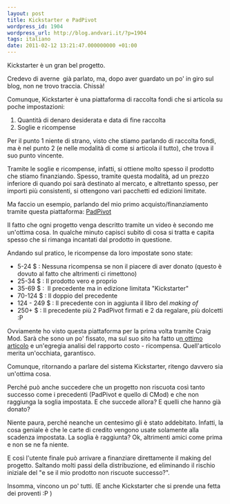 ```yaml
---
layout: post
title: Kickstarter e PadPivot
wordpress_id: 1904
wordpress_url: http://blog.andvari.it/?p=1904
tags: italiano
date: 2011-02-12 13:21:47.000000000 +01:00
---
```

Kickstarter è un gran bel progetto.

Credevo di averne  già parlato, ma, dopo aver guardato un po' in giro sul blog, non ne trovo traccia. Chissà!

Comunque, Kickstarter è una piattaforma di raccolta fondi che si articola su poche impostazioni:
<ol>
	<li>Quantità di denaro desiderata e data di fine raccolta</li>
	<li>Soglie e ricompense</li>
</ol>
Per il punto 1 niente di strano, visto che stiamo parlando di raccolta fondi, ma è nel punto 2 (e nelle modalità di come si articola il tutto), che trova il suo punto vincente.

Tramite le soglie e ricompense, infatti, si ottiene molto spesso il prodotto che stiamo finanziando. Spesso, tramite questa modalità, ad un prezzo inferiore di quando poi sarà destinato al mercato, e altrettanto spesso, per importi più consistenti, si ottengono vari pacchetti ed edizioni limitate.

Ma faccio un esempio, parlando del mio primo acquisto/finanziamento tramite questa piattaforma: <a href="https://www.kickstarter.com/projects/jay-design/padpivot-lap-and-desk-stand-for-your-ipadtablet-or/">PadPivot</a>

Il fatto che ogni progetto venga descritto tramite un video è secondo me un'ottima cosa. In qualche minuto capisci subito di cosa si tratta e capita spesso che si rimanga incantati dal prodotto in questione.

Andando sul pratico, le ricompense da loro impostate sono state:
<ul>
	<li>5-24 $ : Nessuna ricompensa se non il piacere di aver donato (questo è dovuto al fatto che altrimenti ci rimettono)</li>
	<li>25-34 $ : Il prodotto vero e proprio</li>
	<li>35-69 $ :  Il precedente ma in edizione limitata "Kickstarter"</li>
	<li>70-124 $ : Il doppio del precedente</li>
	<li>124 - 249 $ : Il precedente con in aggiunta il libro del <em>making of</em></li>
	<li>250+ $ : Il precedente più 2 PadPivot firmati e 2 da regalare, più dolcetti :P</li>
</ul>
Ovviamente ho visto questa piattaforma per la prima volta tramite Craig Mod. Sarà che sono un po' fissato, ma sul suo sito ha fatto u<a href="http://craigmod.com/journal/kickstartup/">n ottimo articolo</a> e un'egregia analisi del rapporto costo - ricompensa. Quell'articolo merita un'occhiata, garantisco.

Comunque, ritornando a parlare del sistema Kickstarter, ritengo davvero sia un'ottima cosa.

Perché può anche succedere che un progetto non riscuota così tanto successo come i precedenti (PadPivot e quello di CMod) e che non raggiunga la soglia impostata. E che succede allora? E quelli che hanno già donato?

Niente paura, perché neanche un centesimo gli è stato addebitato. Infatti, la cosa geniale è che le carte di credito vengono usate solamente alla scadenza impostata. La soglia è raggiunta? Ok, altrimenti amici come prima e non se ne fa niente.

E così l'utente finale può arrivare a finanziare direttamente il making del progetto. Saltando molti passi della distribuzione, ed eliminando il rischio iniziale del "e se il mio prodotto non riscuote successo?".

Insomma, vincono un po' tutti. (E anche Kickstarter che si prende una fetta dei proventi :P )
